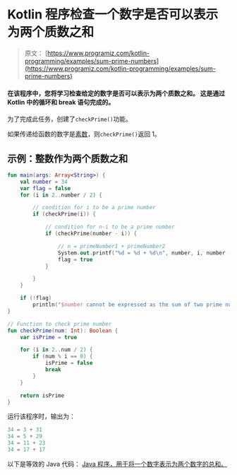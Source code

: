 # Kotlin 程序检查一个数字是否可以表示为两个质数之和

> 原文： [https://www.programiz.com/kotlin-programming/examples/sum-prime-numbers](https://www.programiz.com/kotlin-programming/examples/sum-prime-numbers)

#### 在该程序中，您将学习检查给定的数字是否可以表示为两个质数之和。 这是通过 Kotlin 中的循环和 break 语句完成的。

为了完成此任务，创建了`checkPrime()`功能。

如果传递给函数的数字是[素数](/kotlin-programming/examples/prime-number "Check prime number in Kotlin programming")，则`checkPrime()`返回 1。

## 示例：整数作为两个质数之和

```kt
fun main(args: Array<String>) {
    val number = 34
    var flag = false
    for (i in 2..number / 2) {

        // condition for i to be a prime number
        if (checkPrime(i)) {

            // condition for n-i to be a prime number
            if (checkPrime(number - i)) {

                // n = primeNumber1 + primeNumber2
                System.out.printf("%d = %d + %d\n", number, i, number - i)
                flag = true
            }

        }
    }

    if (!flag)
        println("$number cannot be expressed as the sum of two prime numbers.")
}

// Function to check prime number
fun checkPrime(num: Int): Boolean {
    var isPrime = true

    for (i in 2..num / 2) {
        if (num % i == 0) {
            isPrime = false
            break
        }
    }

    return isPrime
}
```

运行该程序时，输出为：

```kt
34 = 3 + 31
34 = 5 + 29
34 = 11 + 23
34 = 17 + 17

```

以下是等效的 Java 代码： [Java 程序，用于将一个数字表示为两个数字的总和。](/java-programming/examples/sum-prime-numbers "Java Program to Check Whether a Number can be expressed as a sum of two numbers")